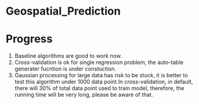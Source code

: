 # Geospatial_Prediction

Progress
===
1. Baseline algorithms are good to work now.<br />
2. Cross-validation is ok for single regression problem, the auto-table generater fucntion is under constuction.<br />
3. Gaussian processing for large data has risk to be stuck, it is better to test this algorithm under 1000 data point.In cross-validation, in default, there will 30% of total data point used to train model, therefore, the running time will be very long, please be aware of that.<br />
